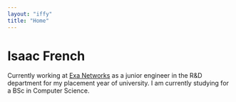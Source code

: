 ```yaml
---
layout: "iffy"
title: "Home"
---
```

# Isaac French

Currently working at [Exa Networks](https://exa.net.uk) as a junior engineer in the R&D department for my placement year of university. I am currently studying for a BSc in Computer Science.